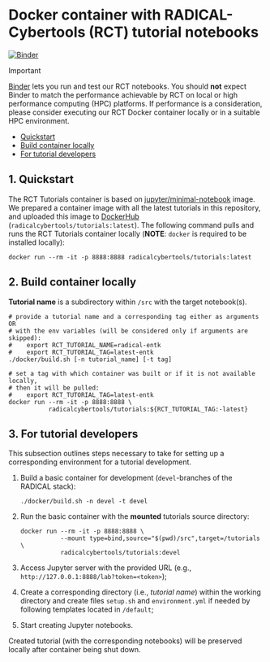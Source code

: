 # Docker container with RADICAL-Cybertools (RCT) tutorial notebooks

[![Binder](https://mybinder.org/badge_logo.svg)](https://mybinder.org/v2/gh/radical-cybertools/tutorials/main)

> [!IMPORTANT]
> [Binder](https://mybinder.readthedocs.io) lets you run and test our RCT 
> notebooks. You should **not** expect Binder to match the performance 
> achievable by RCT on local or high performance computing (HPC) platforms. 
> If performance is a consideration, please consider executing our RCT Docker 
> container locally or in a suitable HPC environment.

* [Quickstart](#1-quickstart)
* [Build container locally](#2-build-container-locally)
* [For tutorial developers](#3-for-tutorial-developers)

## 1. Quickstart

The RCT Tutorials container is based on 
[jupyter/minimal-notebook](https://github.com/jupyter/docker-stacks) image.
We prepared a container image with all the latest tutorials in this 
repository, and uploaded this image to
[DockerHub](https://hub.docker.com/u/radicalcybertools)
(`radicalcybertools/tutorials:latest`). The following command pulls and runs
the RCT Tutorials container locally (**NOTE**: `docker` is required to be 
installed locally):

```shell
docker run --rm -it -p 8888:8888 radicalcybertools/tutorials:latest
```

## 2. Build container locally

**Tutorial name** is a subdirectory within `/src` with the target notebook(s).

```shell
# provide a tutorial name and a corresponding tag either as arguments OR 
# with the env variables (will be considered only if arguments are skipped):
#    export RCT_TUTORIAL_NAME=radical-entk
#    export RCT_TUTORIAL_TAG=latest-entk
./docker/build.sh [-n tutorial_name] [-t tag]
```
```shell
# set a tag with which container was built or if it is not available locally, 
# then it will be pulled:
#    export RCT_TUTORIAL_TAG=latest-entk
docker run --rm -it -p 8888:8888 \
           radicalcybertools/tutorials:${RCT_TUTORIAL_TAG:-latest}
```

## 3. For tutorial developers

This subsection outlines steps necessary to take for setting up a corresponding 
environment for a tutorial development.

1. Build a basic container for development (`devel`-branches of the RADICAL
   stack):

       ./docker/build.sh -n devel -t devel

2. Run the basic container with the **mounted** tutorials source directory:

       docker run --rm -it -p 8888:8888 \
                  --mount type=bind,source="$(pwd)/src",target=/tutorials \
                  radicalcybertools/tutorials:devel

3. Access Jupyter server with the provided URL 
   (e.g., `http://127.0.0.1:8888/lab?token=<token>`);
4. Create a corresponding directory (i.e., _tutorial name_) within the working 
   directory and create files `setup.sh` and `environment.yml` if needed by 
   following templates located in `/default`;
5. Start creating Jupyter notebooks.

Created tutorial (with the corresponding notebooks) will be preserved locally 
after container being shut down.

